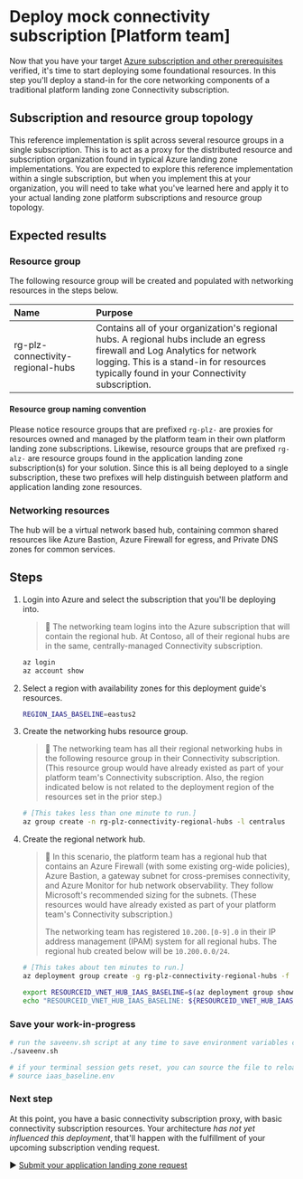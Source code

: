 # Deploy mock connectivity subscription [Platform team]

Now that you have your target [Azure subscription and other prerequisites](./01-prerequisites.md) verified, it's time to start deploying some foundational resources. In this step you'll deploy a stand-in for the core networking components of a traditional platform landing zone Connectivity subscription.

## Subscription and resource group topology

This reference implementation is split across several resource groups in a single subscription. This is to act as a proxy for the distributed resource and subscription organization found in typical Azure landing zone implementations. You are expected to explore this reference implementation within a single subscription, but when you implement this at your organization, you will need to take what you've learned here and apply it to your actual landing zone platform subscriptions and resource group topology.

## Expected results

### Resource group

The following resource group will be created and populated with networking resources in the steps below.

| Name                              | Purpose                                   |
| :-------------------------------- | :---------------------------------------- |
| rg-plz-connectivity-regional-hubs | Contains all of your organization's regional hubs. A regional hubs include an egress firewall and Log Analytics for network logging. This is a stand-in for resources typically found in your Connectivity subscription. |

#### Resource group naming convention

Please notice resource groups that are prefixed `rg-plz-` are proxies for resources owned and managed by the platform team in their own platform landing zone subscriptions. Likewise, resource groups that are prefixed `rg-alz-` are resource groups found in the application landing zone subscription(s) for your solution. Since this is all being deployed to a single subscription, these two prefixes will help distinguish between platform and application landing zone resources.

### Networking resources

The hub will be a virtual network based hub, containing common shared resources like Azure Bastion, Azure Firewall for egress, and Private DNS zones for common services.

## Steps

1. Login into Azure and select the subscription that you'll be deploying into.

   > :book: The networking team logins into the Azure subscription that will contain the regional hub. At Contoso, all of their regional hubs are in the same, centrally-managed Connectivity subscription.

   ```bash
   az login
   az account show
   ```

1. Select a region with availability zones for this deployment guide's resources.

   ```bash
   REGION_IAAS_BASELINE=eastus2
   ```

1. Create the networking hubs resource group.

   > :book: The networking team has all their regional networking hubs in the following resource group in their Connectivity subscription. (This resource group would have already existed as part of your platform team's Connectivity subscription. Also, the region indicated below is not related to the deployment region of the resources set in the prior step.)

   ```bash
   # [This takes less than one minute to run.]
   az group create -n rg-plz-connectivity-regional-hubs -l centralus
   ```

1. Create the regional network hub.

   > :book: In this scenario, the platform team has a regional hub that contains an Azure Firewall (with some existing org-wide policies), Azure Bastion, a gateway subnet for cross-premises connectivity, and Azure Monitor for hub network observability. They follow Microsoft's recommended sizing for the subnets. (These resources would have already existed as part of your platform team's Connectivity subscription.)
   >
   > The networking team has registered `10.200.[0-9].0` in their IP address management (IPAM) system for all regional hubs. The regional hub created below will be `10.200.0.0/24`.

   ```bash
   # [This takes about ten minutes to run.]
   az deployment group create -g rg-plz-connectivity-regional-hubs -f platform-team/hub-default.bicep -p location=${REGION_IAAS_BASELINE}

   export RESOURCEID_VNET_HUB_IAAS_BASELINE=$(az deployment group show -g rg-plz-connectivity-regional-hubs -n hub-default --query properties.outputs.hubVnetId.value -o tsv)
   echo "RESOURCEID_VNET_HUB_IAAS_BASELINE: ${RESOURCEID_VNET_HUB_IAAS_BASELINE}"
   ```

### Save your work-in-progress

```bash
# run the saveenv.sh script at any time to save environment variables created above to iaas_baseline.env
./saveenv.sh

# if your terminal session gets reset, you can source the file to reload the environment variables
# source iaas_baseline.env
```

### Next step

At this point, you have a basic connectivity subscription proxy, with basic connectivity subscription resources. Your architecture _has not yet influenced this deployment_, that'll happen with the fulfillment of your upcoming subscription vending request.

:arrow_forward: [Submit your application landing zone request](./03-subscription-vending-request.md)
